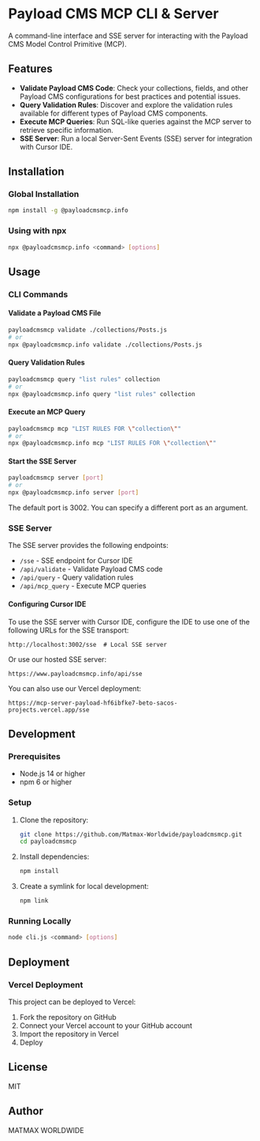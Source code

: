 # Payload CMS MCP CLI & Server

A command-line interface and SSE server for interacting with the Payload CMS Model Control Primitive (MCP).

## Features

- **Validate Payload CMS Code**: Check your collections, fields, and other Payload CMS configurations for best practices and potential issues.
- **Query Validation Rules**: Discover and explore the validation rules available for different types of Payload CMS components.
- **Execute MCP Queries**: Run SQL-like queries against the MCP server to retrieve specific information.
- **SSE Server**: Run a local Server-Sent Events (SSE) server for integration with Cursor IDE.

## Installation

### Global Installation

```bash
npm install -g @payloadcmsmcp.info
```

### Using with npx

```bash
npx @payloadcmsmcp.info <command> [options]
```

## Usage

### CLI Commands

#### Validate a Payload CMS File

```bash
payloadcmsmcp validate ./collections/Posts.js
# or
npx @payloadcmsmcp.info validate ./collections/Posts.js
```

#### Query Validation Rules

```bash
payloadcmsmcp query "list rules" collection
# or
npx @payloadcmsmcp.info query "list rules" collection
```

#### Execute an MCP Query

```bash
payloadcmsmcp mcp "LIST RULES FOR \"collection\""
# or
npx @payloadcmsmcp.info mcp "LIST RULES FOR \"collection\""
```

#### Start the SSE Server

```bash
payloadcmsmcp server [port]
# or
npx @payloadcmsmcp.info server [port]
```

The default port is 3002. You can specify a different port as an argument.

### SSE Server

The SSE server provides the following endpoints:

- `/sse` - SSE endpoint for Cursor IDE
- `/api/validate` - Validate Payload CMS code
- `/api/query` - Query validation rules
- `/api/mcp_query` - Execute MCP queries

#### Configuring Cursor IDE

To use the SSE server with Cursor IDE, configure the IDE to use one of the following URLs for the SSE transport:

```
http://localhost:3002/sse  # Local SSE server
```

Or use our hosted SSE server:

```
https://www.payloadcmsmcp.info/api/sse
```

You can also use our Vercel deployment:

```
https://mcp-server-payload-hf6ibfke7-beto-sacos-projects.vercel.app/sse
```

## Development

### Prerequisites

- Node.js 14 or higher
- npm 6 or higher

### Setup

1. Clone the repository:
   ```bash
   git clone https://github.com/Matmax-Worldwide/payloadcmsmcp.git
   cd payloadcmsmcp
   ```

2. Install dependencies:
   ```bash
   npm install
   ```

3. Create a symlink for local development:
   ```bash
   npm link
   ```

### Running Locally

```bash
node cli.js <command> [options]
```

## Deployment

### Vercel Deployment

This project can be deployed to Vercel:

1. Fork the repository on GitHub
2. Connect your Vercel account to your GitHub account
3. Import the repository in Vercel
4. Deploy

## License

MIT

## Author

MATMAX WORLDWIDE 